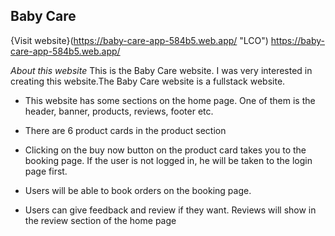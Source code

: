 ## Baby Care

{Visit website}(https://baby-care-app-584b5.web.app/ "LCO")
https://baby-care-app-584b5.web.app/

_About this website_
This is the Baby Care website. I was very interested in creating this website.The Baby Care website is a fullstack website. 

- This website has some sections on the home page. One of them is the header, banner, products, reviews, footer etc.

- There are 6 product cards in the product section

- Clicking on the buy now button on the product card takes you to the booking page. If the user is not logged in, he will be taken to the login page first.

- Users will be able to book orders on the booking page.

- Users can give feedback and review if they want. Reviews will show in the review section of the home page
